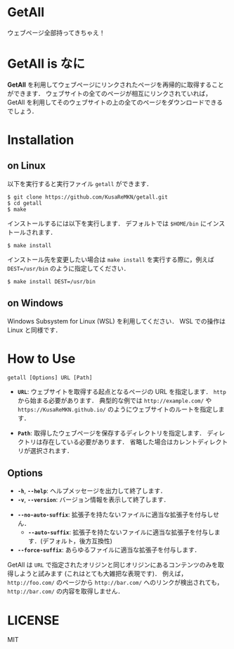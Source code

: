 # GetAll

ウェブページ全部持ってきちゃえ！

# GetAll is なに

**GetAll** を利用してウェブページにリンクされたページを再帰的に取得することができます．
ウェブサイトの全てのページが相互にリンクされていれば，GetAll を利用してそのウェブサイトの上の全てのページをダウンロードできるでしょう．

# Installation

## on Linux

以下を実行すると実行ファイル `getall` ができます．

```
$ git clone https://github.com/KusaReMKN/getall.git
$ cd getall
$ make
```

インストールするには以下を実行します．
デフォルトでは `$HOME/bin` にインストールされます．

```
$ make install
```

インストール先を変更したい場合は `make install` を実行する際に，例えば `DEST=/usr/bin` のように指定してください．

```
$ make install DEST=/usr/bin
```

## on Windows

Windows Subsystem for Linux (WSL) を利用してください．
WSL での操作は Linux と同様です．

# How to Use

```
getall [Options] URL [Path]
```

- **`URL`**: ウェブサイトを取得する起点となるページの URL を指定します．
  `http` から始まる必要があります．
  典型的な例では `http://example.com/` や `https://KusaReMKN.github.io/` のようにウェブサイトのルートを指定します．

- **`Path`**: 取得したウェブページを保存するディレクトリを指定します．
  ディレクトリは存在している必要があります．
  省略した場合はカレントディレクトリが選択されます．

## Options

- **`-h`**, **`--help`**: ヘルプメッセージを出力して終了します．
- **`-v`**, **`--version`**: バージョン情報を表示して終了します．

+ **`--no-auto-suffix`**: 拡張子を持たないファイルに適当な拡張子を付与しせん．
    + **`--auto-suffix`**: 拡張子を持たないファイルに適当な拡張子を付与します．(デフォルト，後方互換性)
+ **`--force-suffix`**: あらゆるファイルに適当な拡張子を付与します．

GetAll は `URL` で指定されたオリジンと同じオリジンにあるコンテンツのみを取得しようと試みます (これはとても大雑把な表現です)．
例えば，`http://foo.com/` のページから `http://bar.com/` へのリンクが検出されても，`http://bar.com/` の内容を取得しません．


# LICENSE

MIT
